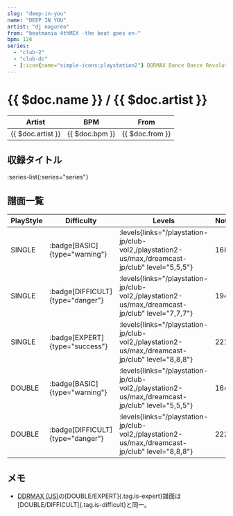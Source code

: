 ```yaml
---
slug: "deep-in-you"
name: "DEEP IN YOU"
artist: "dj nagureo"
from: "beatmania 4thMIX -the beat goes on-"
bpm: 126
series:
  - "club-2"
  - "club-dc"
  - [:icon{name="simple-icons:playstation2"} DDRMAX Dance Dance Revolution :icon{name="flag:us-4x3"}](/playstation2-us/max)
---
```


# {{ $doc.name }} / {{ $doc.artist }}

|Artist|BPM|From|
|------|---|----|
|{{ $doc.artist }}|{{ $doc.bpm }}|{{ $doc.from }}|

## 収録タイトル

:series-list{:series="series"}

## 譜面一覧

|PlayStyle|Difficulty|Levels|Notes|Movie|
|---------|----------|------|-----|-----|
|SINGLE| :badge[BASIC]{type="warning"}| :levels{links="/playstation-jp/club-vol2,/playstation2-us/max,/dreamcast-jp/club" level="5,5,5"}|168/0||
|SINGLE| :badge[DIFFICULT]{type="danger"}| :levels{links="/playstation-jp/club-vol2,/playstation2-us/max,/dreamcast-jp/club" level="7,7,7"}|194/0||
|SINGLE| :badge[EXPERT]{type="success"}| :levels{links="/playstation-jp/club-vol2,/playstation2-us/max,/dreamcast-jp/club" level="8,8,8"}|221/0||
|DOUBLE| :badge[BASIC]{type="warning"}| :levels{links="/playstation-jp/club-vol2,/playstation2-us/max,/dreamcast-jp/club" level="5,5,5"}|164/0||
|DOUBLE| :badge[DIFFICULT]{type="danger"}| :levels{links="/playstation-jp/club-vol2,/playstation2-us/max,/dreamcast-jp/club" level="8,8,8"}|222/0||

## メモ

- [DDRMAX (US)](/series/max-us)の[DOUBLE/EXPERT]{.tag.is-expert}譜面は[DOUBLE/DIFFICULT]{.tag.is-difficult}と同一。
